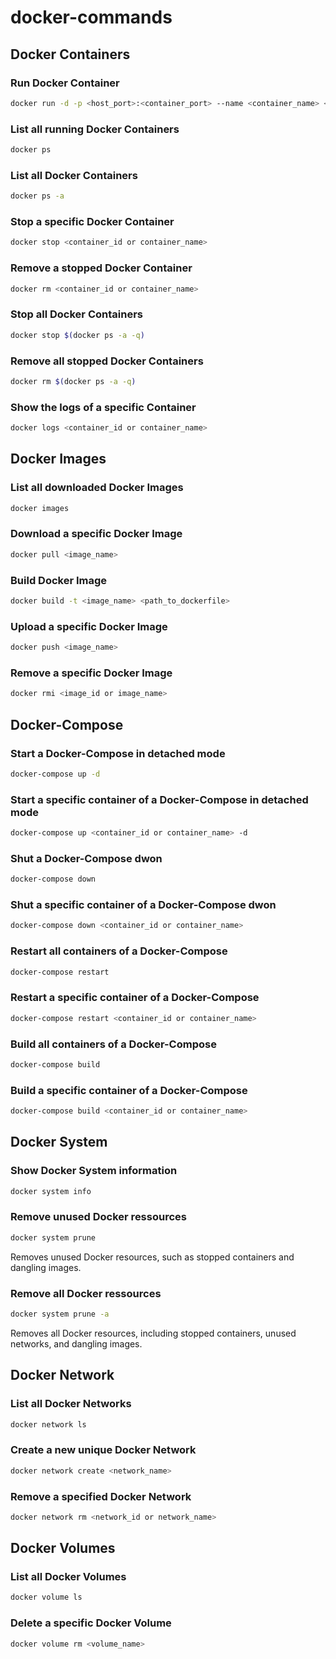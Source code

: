 # docker-commands

## Docker Containers

### Run Docker Container
```bash
docker run -d -p <host_port>:<container_port> --name <container_name> <image_name>
```

### List all running Docker Containers

```bash
docker ps
```

### List all Docker Containers

```bash
docker ps -a
```

### Stop a specific Docker Container

```bash
docker stop <container_id or container_name>
```

### Remove a stopped Docker Container

```bash
docker rm <container_id or container_name>
```

### Stop all Docker Containers

```bash
docker stop $(docker ps -a -q)
```

### Remove all stopped Docker Containers

```bash
docker rm $(docker ps -a -q)
```

### Show the logs of a specific Container

```bash
docker logs <container_id or container_name>
```

## Docker Images

### List all downloaded Docker Images

```bash
docker images
```

### Download a specific Docker Image

```bash
docker pull <image_name>
```

### Build Docker Image

```bash
docker build -t <image_name> <path_to_dockerfile>
```

### Upload a specific Docker Image

```bash
docker push <image_name>
```

### Remove a specific Docker Image

```bash
docker rmi <image_id or image_name>
```

## Docker-Compose

### Start a Docker-Compose in detached mode

```bash
docker-compose up -d
```

### Start a specific container of a Docker-Compose in detached mode

```bash
docker-compose up <container_id or container_name> -d
```

### Shut a Docker-Compose dwon

```bash
docker-compose down
```

### Shut a specific container of a Docker-Compose dwon

```bash
docker-compose down <container_id or container_name>
```

### Restart all containers of a Docker-Compose

```bash
docker-compose restart
```

### Restart a specific container of a Docker-Compose

```bash
docker-compose restart <container_id or container_name>
```

### Build all containers of a Docker-Compose

```bash
docker-compose build
```

### Build a specific container of a Docker-Compose

```bash
docker-compose build <container_id or container_name>
```

## Docker System

### Show Docker System information

```bash
docker system info
```

### Remove unused Docker ressources

```bash
docker system prune
```
Removes unused Docker resources, such as stopped containers and dangling images.

### Remove all Docker ressources

```bash
docker system prune -a
```
Removes all Docker resources, including stopped containers, unused networks, and dangling images.

## Docker Network

### List all Docker Networks

```bash
docker network ls
```

### Create a new unique Docker Network

```bash
docker network create <network_name>
```

### Remove a specified Docker Network

```bash
docker network rm <network_id or network_name>
```

## Docker Volumes

### List all Docker Volumes

```bash
docker volume ls
```

### Delete a specific Docker Volume

```bash
docker volume rm <volume_name>
```
